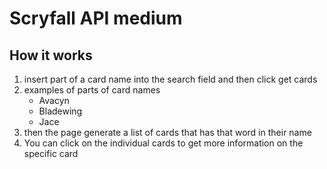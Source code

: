 # Scryfall API medium

## How it works
1. insert part of a card name into the search field and then click get cards
2. examples of parts of card names
   * Avacyn
   * Bladewing
   * Jace
3. then the page generate a list of cards that has that word in their name
4. You can click on the individual cards to get more information on the specific card
